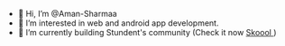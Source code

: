 - 👋 Hi, I’m @Aman-Sharmaa
- 👀 I’m interested in web and android app development.
- 🌱 I’m currently building Stundent's community (Check it now [ Skoool ](https://skoool.co))

<!---
Aman-Sharmaa/Aman-Sharmaa is a ✨ special ✨ repository because its `README.md` (this file) appears on your GitHub profile.
You can click the Preview link to take a look at your changes.
--->
